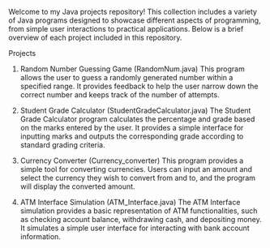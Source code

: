 Welcome to my Java projects repository! This collection includes a variety of Java programs designed to showcase different aspects of programming, from simple user interactions to practical applications. Below is a brief overview of each project included in this repository.

Projects
1. Random Number Guessing Game (RandomNum.java)
This program allows the user to guess a randomly generated number within a specified range. It provides feedback to help the user narrow down the correct number and keeps track of the number of attempts.

2. Student Grade Calculator (StudentGradeCalculator.java)
The Student Grade Calculator program calculates the percentage and grade based on the marks entered by the user. It provides a simple interface for inputting marks and outputs the corresponding grade according to standard grading criteria.

3. Currency Converter (Currency_converter)
This program provides a simple tool for converting currencies. Users can input an amount and select the currency they wish to convert from and to, and the program will display the converted amount.

4. ATM Interface Simulation (ATM_Interface.java)
The ATM Interface simulation provides a basic representation of ATM functionalities, such as checking account balance, withdrawing cash, and depositing money. It simulates a simple user interface for interacting with bank account information.
